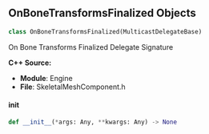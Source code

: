 ## OnBoneTransformsFinalized Objects

```python
class OnBoneTransformsFinalized(MulticastDelegateBase)
```

On Bone Transforms Finalized  Delegate Signature

**C++ Source:**

- **Module**: Engine
- **File**: SkeletalMeshComponent.h

<a id="unreal.OnBoneTransformsFinalized.__init__"></a>

#### __init__

```python
def __init__(*args: Any, **kwargs: Any) -> None
```

<a id="unreal.OnCanvasRenderTargetUpdate"></a>